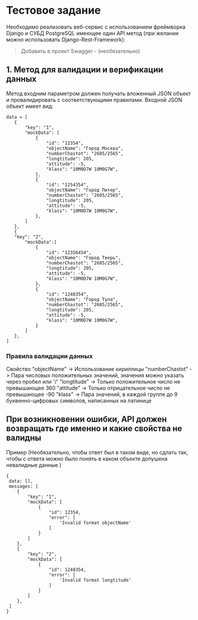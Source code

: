 # Тестовое задание

Необходимо реализовать веб-сервис с использованием фреймворка Django и СУБД PostgreSQL имеющее один API метод (при желании можно использовать Django-Rest-Framework):

> Добавить в проект Swagger - (необязательно)

## 1. Метод для валидации и верификации данных
 Метод входним параметром должен получать вложенный JSON объект и провалидировать с соответствующими правилами. Входной JSON объект имеет вид:
 ```
 data = [
    {
        "key": "1",
        "mockData": [
            {
                "id": "12354",
                "objectName": "Город Москва",
                "numberChastot": "2685/2565",
                "longtitude": 205,
                "attitude": -5,
                "klass": "10M0D7W 10M0G7W",
            },
            {
                "id": "1254354",
                "objectName": "Город Питер",
                "numberChastot": "2685/2565",
                "longtitude": 205,
                "attitude": -5,
                "klass": "10M0D7W 10M0G7W",
            },
        ]
    },
    {
    "key": "2",
        "mockData":[
            {
                "id": "12356454",
                "objectName": "Город Тверь",
                "numberChastot": "2685/2565",
                "longtitude": 205,
                "attitude": -5,
                "klass": "10M0D7W 10M0G7W",
            },
            {
                "id": "1248354",
                "objectName": "Город Тула",
                "numberChastot": "2685/2565",
                "longtitude": 205,
                "attitude": -5,
                "klass": "10M0D7W 10M0G7W",
            }
        ]
    },
]
```

### Правила валидации данных
Свойство 
    "objectName" -> Использование кириллицы
    "numberChastot"  -> Пара числовых положительных значений, значения можно указать через пробел или '/'
    "longtitude" -> Только положительное число не превышающее 360
    "attitude" -> Только отрицательное число не превышающее -90
    "klass" -> Пара значений, в каждой группе до 9 буквенно-цифровых символов, написанных на латинице


## При возникновении ошибки, API должен возвращать где именно и какие свойства не валидны 
Пример (Необязательно, чтобы ответ был в таком виде, но сдлать так, чтобы с ответа можно было понять в каком объекте допушена невалидные данные )
```
{
 data: [],
 messages: [
    {
        "key": "1",
        "mockData": [
            {
                "id": 12354,
                "error": [
                    'Invalid format objectName'
                ]
            }
        ]
    },
    {
        "key": "2",
        "mockData": [
            {
                "id": 1248354,
                "error": [
                    'Invalid format longtitude'
                ]
            }
        ]
    },
 ]
}
```